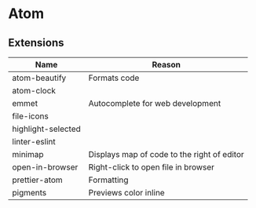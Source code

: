 # Atom

## Extensions

Name|Reason
---|---
atom-beautify|Formats code
atom-clock|
emmet|Autocomplete for web development
file-icons|
highlight-selected|
linter-eslint|
minimap|Displays map of code to the right of editor
open-in-browser|Right-click to open file in browser
prettier-atom|Formatting
pigments|Previews color inline
